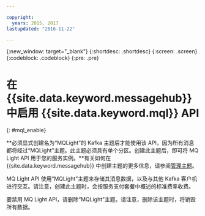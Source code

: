 ```yaml
---

copyright:
  years: 2015, 2017
lastupdated: "2016-11-22"

---
```


{:new_window: target="_blank"}
{:shortdesc: .shortdesc}
{:screen: .screen}
{:codeblock: .codeblock}
{:pre: .pre}

# 在 {{site.data.keyword.messagehub}} 中启用 {{site.data.keyword.mql}} API
{: #mql_enable}


**必须显式创建名为“MQLight”的 Kafka 主题后才能使用该 API，因为所有消息都将经过“MQLight”主题。此主题必须具有单个分区。创建此主题后，即可将 MQ Light API 用于您的服务实例。**有关如何在 {{site.data.keyword.messagehub}} 中创建主题的更多信息，请参阅[管理主题](/docs/services/MessageHub/messagehub070.html)。

MQ Light API 使用“MQLight”主题来存储其消息数据，以及与其他 Kafka 客户机进行交互。请注意，创建此主题时，会按服务支付套餐中概述的标准费率收费。

要禁用 MQ Light API，请删除“MQLight”主题。请注意，删除该主题时，将销毁所有数据。

